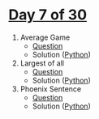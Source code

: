 # [Day 7 of 30](https://www.hackerrank.com/contests/day-7-of-30/challenges "Day 7 of 30 contest link")

1. Average Game
   - [Question](https://www.hackerrank.com/contests/day-7-of-30/challenges/average-game "Average Game")
   - Solution ([Python](Average%20Game/Python/ "Solution in Python")) 
2. Largest of all
   - [Question](https://www.hackerrank.com/contests/day-7-of-30/challenges/largest-of-all "Largest of all")
   - Solution ([Python](Largest%20of%20all/Python/ "Solution in Python")) 
3. Phoenix Sentence
   - [Question](https://www.hackerrank.com/contests/day-7-of-30/challenges/phoenix-sentence "Phoenix Sentence")
   - Solution ([Python](Phoenix%20Sentence/Python/ "Solution in Python")) 
